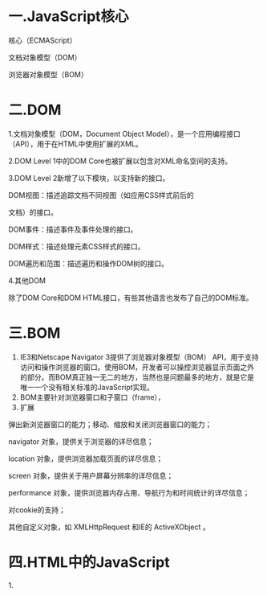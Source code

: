 # 一.JavaScript核心

核心（ECMAScript）

文档对象模型（DOM）

浏览器对象模型（BOM） 

# 二.DOM   

1.文档对象模型（DOM，Document Object Model），是一个应用编程接口（API），用于在HTML中使用扩展的XML。               

2.DOM Level 1中的DOM Core也被扩展以包含对XML命名空间的支持。

3.DOM Level 2新增了以下模块，以支持新的接口。

DOM视图：描述追踪文档不同视图（如应用CSS样式前后的

文档）的接口。

DOM事件：描述事件及事件处理的接口。

DOM样式：描述处理元素CSS样式的接口。

DOM遍历和范围：描述遍历和操作DOM树的接口。

4.其他DOM

除了DOM Core和DOM HTML接口，有些其他语言也发布了自己的DOM标准。

# 三.BOM

1.    IE3和Netscape Navigator 3提供了浏览器对象模型（BOM） API，用于支持访问和操作浏览器的窗口。使用BOM，开发者可以操控浏览器显示页面之外的部分。而BOM真正独一无二的地方，当然也是问题最多的地方，就是它是唯一一个没有相关标准的JavaScript实现。
2. BOM主要针对浏览器窗口和子窗口（frame），
3. 扩展

弹出新浏览器窗口的能力；移动、缩放和关闭浏览器窗口的能力；

navigator 对象，提供关于浏览器的详尽信息；

location 对象，提供浏览器加载页面的详尽信息；

screen 对象，提供关于用户屏幕分辨率的详尽信息；

performance 对象，提供浏览器内存占用、导航行为和时间统计的详尽信息；

对cookie的支持；

其他自定义对象，如 XMLHttpRequest 和IE的 ActiveXObject 。

# 四.**HTML**中的JavaScript

1.<script> 元素

async ：可选。表示应该立即开始下载脚本，但不能阻止其他页面动作，比如下载资源或等待其他脚本加载。只对外部脚本文件有效。

charset ：可选。使用 src 属性指定的代码字符集。这个属性很少使用，因为大多数浏览器不在乎它的值

crossorigin ：可选。配置相关请求的CORS（跨源资源共享）设置。默认不使用CORS。 

defer ：可选。表示在文档解析和显示完成后再执行脚本是没有问题的。只对外部脚本文件有效。在IE7及更早的版本中，对行内脚本也可以指定这个属性。

src ：可选。表示包含要执行的代码的外部文件。

type ：可选。代替 language ，表示代码块中脚本语言的内容类型（也称MIME类型）。

2.  标签占位符

过去，所有 <script> 元素都被放在页面的 <head> 标签内，

```
<!DOCTYPE html> 

<html> 

<head> 

<title>Example HTML Page</title> 

<script src="example1.js"></script> 

<script src="example2.js"></script> 

</head> 

<body> 

<!--这里是页面内容-->

</body> 

</html>
```

不过这种方法会导致页面渲染的明显延迟，在此期间浏览器窗口完全空白。所以我们把标签放在 <body> 元素中的页面内容后面

```
<!DOCTYPE html> 

<html> 

<head> 

<title>Example HTML Page</title> 

</head> 

<body> 
<!--这里是页面内容-->

<script src="example1.js"></script> 

<script src="example2.js"></script> 

</body> 

</html>
```

3.推迟执行脚本

4. 异步执行脚本
5. 动态加载脚本
6. XHTML中的变化

#  五.语言基础

**.1** 语法

ECMAScript的语法很大程度上借鉴了C语言和其他类C语言，如Java和Perl。熟悉这些语言的开发者，应该很容易理解ECMAScript宽松的语法 

2. 区分大小写
3. 标识符
4. 注释
5. 严格模式
6. 语句
7. 关键字与保留字

break do in typeof  case else instanceof var  catch export new void  class extends return while  const finally super with  continue for switch yield  debugger function this  default if throw  delete import try 

8.  变量

有3个关键字可以声明变量： var 、 const 和 let 。其中， var 在ECMAScript的所有版本中都可以使用，而 const 和 let 只能在ECMAScript 6及更晚的版本中使用

9.数据类型

ECMAScript有6种简单数据类型（也称为原始类型）：Undefined 、 Null 、 Boolean 、 Number 、 String 和 Symbol 。

10. typeof 操作符

"undefined" 表示值未定义；

"boolean" 表示值为布尔值；

"string" 表示值为字符串；

"number" 表示值为数值；

"object" 表示值为对象（而不是函数）或 null ； 

"function" 表示值为函数；

"symbol" 表示值为符号

### 操作符

ECMA-262描述了一组可用于操作数据值的操作符，包括数学操作符（如加、减）、位操作符、关系操作符和相等操作符等。

1.一元操作符

2. 一元加和减

```
let num = 25; 

num = +num; 

console.log(num); // 25
```

3.位操作符

3.1   按位非

3.2 按位与

3.3  按位或

3.4 按位异或

3.5 左移

3.6 有符号右移

3.7 无符号右移

### 布尔值

1. 逻辑非
2. 逻辑与
3. 逻辑或

### 乘法操作符

1. 乘法操作符
2. 除法操作符
3. 取模操作符

### 指数操作符

ECMAScript 7新增了指数操作符， Math.pow() 现在有了自己

的操作符 ** ，结果是一样的：

```
console.log(Math.pow(3, 2); // 9

console.log(3 ** 2); // 9console.log(Math.pow(16, 0.5); // 4

console.log(16** 0.5); // 4
```

不仅如此，指数操作符也有自己的指数赋值操作符 **= ，该操

作符执行指数运算和结果的赋值操作：

```
let squared = 3; 

squared **= 2; 

console.log(squared); // 9

let sqrt = 16; 

sqrt **= 0.5; 

console.log(sqrt); // 4
```



### 加性操作符

1. 加法操作符

   加法操作符（ + ）用于求两个数的和，比如：

   let result = 1 + 2;

   如果两个操作数都是数值，加法操作符执行加法运算并根据如下规则返回结果：

   如果有任一操作数是 NaN ，则返回 NaN ；

   如果是 Infinity 加 Infinity ，则返回 Infinity ；

   如果是 -Infinity 加 -Infinity ，则返回 - Infinity ；

   如果是 Infinity 加 -Infinity ，则返回 NaN ；

   如果是 +0 加 +0 ，则返回 +0 ；

   如果是 -0 加 +0 ，则返回 +0 ；

   如果是 -0 加 -0 ，则返回 -0 。

   不过，如果有一个操作数是字符串，则要应用如下规则：

   如果两个操作数都是字符串，则将第二个字符串拼接到第一个字符串后面；

   如果只有一个操作数是字符串，则将另一个操作数转换为字符串，再将两个字符串拼接在一起。

   如果有任一操作数是对象、数值或布尔值，则调用它们的toString() 方法以获取字符串，然后再应用前面的关于字符串的规则。对于 undefined 和 null ，则调用 String() 函数，分别获取 "undefined" 和 "null" 。

   看下面的例子：

   let result1 = 5 + 5; *//* *两个数值*

   console.log(result1); *// 10* 

   let result2 = 5 + "5"; *//* *一个数值和一个字*

   *符串*

   console.log(result2); *// "55"*

   以上代码展示了加法操作符的两种运算模式。正常情况下， 5 + 

   5 等于10（数值），如前两行代码所示。但是，如果将一个操作数改为字符串，比如 "5" ，则相加的结果就变成了 "55" （原始字符串值），因为第一个操作数也会被转换为字符串。

   ECMAScript中最常犯的一个错误，就是忽略加法操作中涉及的数据类型。比如下面这个例子：

   let num1 = 5; 

   let num2 = 10; 

   let message = "The sum of 5 and 10 is " + 

   num1 + num2; 

   console.log(message); *// "The sum of 5 and* 

   *10 is 510"*

   这里，变量 message 中保存的是一个字符串，是执行两次加法操作之后的结果。有人可能会认为最终得到的字符串是 "The sum of 5 and 10 is 15" 。可是，实际上得到的是 "The 

   sum of 5 and 10 is 510" 。这是因为每次加法运算都是独立完成的。第一次加法的操作数是一个字符串和一个数值（5），结果还是一个字符串。第二次加法仍然是用一个字符串去加一个数值（10），同样也会得到一个字符串。如果想真正执行数学计算，然后把结果追加到字符串末尾，只要使用一对括号即可：

   let num1 = 5; 

   let num2 = 10; 

   let message = "The sum of 5 and 10 is " + 

   (num1 + num2); 

   console.log(message); *// "The sum of 5 and 10* 

   *is 15"*在此，我们用括号把两个数值变量括了起来，意思是让解释器先

   执行两个数值的加法，然后再把结果追加给字符串。因此，最终

   得到的字符串变成了 "The sum of 5 and 10 is 15" 。

2. 减法操作符

减法操作符（ - ）也是使用很频繁的一种操作符，比如：

let result = 2 - 1;

与加法操作符一样，减法操作符也有一组规则用于处理ECMAScript中不同类型之间的转换。

如果两个操作数都是数值，则执行数学减法运算并返回结果。

如果有任一操作数是 NaN ，则返回 NaN 。

如果是 Infinity 减 Infinity ，则返回 NaN 。

如果是 -Infinity 减 -Infinity ，则返回 NaN 。

如果是 Infinity 减 -Infinity ，则返回 Infinity 。

如果是 -Infinity 减 Infinity ，则返回 - Infinity 。

如果是 +0 减 +0 ，则返回 +0 。

如果是 +0 减 -0 ，则返回 -0 。

如果是 -0 减 -0 ，则返回 +0 。

如果有任一操作数是字符串、布尔值、 null 或 

undefined ，则先在后台使用 Number() 将其转换为数值，然后再根据前面的规则执行数学运算。如果转换结果是NaN ，则减法计算的结果是 NaN 。

如果有任一操作数是对象，则调用其 valueOf() 方法取得        表示它的数值。如果该值是 NaN ，则减法计算的结果是NaN 。如果对象没有 valueOf() 方法，则调用其toString() 方法，然后再将得到的字符串转换为数值。

以下示例演示了上面的规则：

let result1 = 5 - true; *// true**被转换为**1**，所以结*

*果是**4* 

let result2 = NaN - 1; *// NaN* 

let result3 = 5 - 3; *// 2* 

let result4 = 5 - ""; *// ""**被转换为**0**，所以结果*

*是**5*

let result5 = 5 - "2"; *// "2"**被转换为**2**，所以结*

*果是**3* 

let result6 = 5 - null; *// null**被转换为**0**，所以结*

*果是**5* 

### 关系操作符

关系操作符执行比较两个值的操作，包括小于（ < ）、大于（ > ）、小于等于（ <= ）和大于等于（ >= ），用法跟数学课上学的一样。这几个操作符都返回布尔值，如下所示：

let result1 = 5 > 3; *// true* 

let result2 = 5 < 3; *// false*

### 相等操作符

1. 等于和不等于
2. 全等和不全等

### 条件操作符

条件操作符是ECMAScript中用途最为广泛的操作符之一，语法跟Java中一样：

variable = boolean_expression ? true_value :      false_value;

###  赋值操作符

简单赋值用等于号（ = ）表示，将右手边的值赋给左手边的变量，如下所示：

let num = 10;

每个数学操作符以及其他一些操作符都有对应的复合赋值操作符：

乘后赋值（ *= ）

除后赋值（ /= ）

取模后赋值（ %= ）

加后赋值（ += ）

减后赋值（ -= ）

左移后赋值（ <<= ）

右移后赋值（ >>= ）

无符号右移后赋值（ >>>= ）

这些操作符仅仅是简写语法，使用它们不会提升性能。

### 逗号操作符

逗号操作符可以用来在一条语句中执行多个操作，如下所示：let num1 = 1, num2 = 2, num3 = 3;

##   语句

1. if 语句
2. do-while 语句
3. while 语句
4. for 语句
5. for-in 语句
6. for-of 语句
7. 标签语句
8. break 和 continue 语句
9. with 语句
10. switch 语句

### 函数

函数对任何语言来说都是核心组件，因为它们可以封装语句，然后在任何地方、任何时间执行。ECMAScript中的函数使用function 关键字声明，后跟一组参数，然后是函数体。





#### ECMAScript中的基本数据类型包括 Undefined 、 Null 、 Boolean 、 Number 、 String 和 Symbol 。

# 六 变量，作用域与内存

## 1.原始值与引用值

### 1.1动态属性

原始值和引用值的定义方式很类似，都是创建一个变量，然后给

它赋一个值。不过，在变量保存了这个值之后，可以对这个值做什

么，则大有不同。对于引用值而言，可以随时添加、修改和删除其属

性和方法。

### 1.2复制值

除了存储方式不同，原始值和引用值在通过变量复制时也有所不

同。在通过变量把一个原始值赋值到另一个变量时，原始值会被复制

到新变量的位置。

```
let num1 = 5; 

let num2 = num1;
```

### 1.3传递参数

ECMAScript中所有函数的参数都是按值传递的。这意味着函数外

的值会被复制到函数内部的参数中，就像从一个变量复制到另一个变

量一样。如果是原始值，那么就跟原始值变量的复制一样，如果是引

用值，那么就跟引用值变量的复制一样。对很多开发者来说，这一块

可能会不好理解，毕竟变量有按值和按引用访问，而传参则只有按值

传递

## 2.执行上下文与作用域

### 2.1作用域链增强

try / catch 语句的 catch 块 

with 语句

### 2.2变量声明

1. 使用 var 的函数作用域声明

2. 使用 let 的块级作用域声明
   3. 使用 const 的常量声明
   4. 标识符查找

## 3.垃圾回收

JavaScript是使用垃圾回收的语言，也就是说执行环境负责在代码

执行时管理内存。在C和C++等语言中，跟踪内存使用对开发者来说是

个很大的负担，也是很多问题的来源。JavaScript为开发者卸下了这个

负担，通过自动内存管理实现内存分配和闲置资源回收。基本思路很

简单：确定哪个变量不会再使用，然后释放它占用的内存。这个过程

是周期性的，即垃圾回收程序每隔一定时间（或者说在代码执行过程

中某个预定的收集时间）就会自动运行。垃圾回收过程是一个近似且

不完美的方案，因为某块内存是否还有用，属于“不可判定的”问题，

意味着靠算法是解决不了的。

### 3.1标记清理

JavaScript最常用的垃圾回收策略是标记清理（mark-and

sweep）。当变量进入上下文，比如在函数内部声明一个变量时，这个变量会被加上存在于上下文中的标记。而不在上下文中的变量，逻辑

上讲，永远不应该释放它们的内存，因为只要上下文中的代码在运

行，就有可能用到它们。当变量离开上下文时，也会被加上离开上下

文的标记。

### 3.2引用计数

另一种没那么常用的垃圾回收策略是引用计数（reference

counting）。其思路是对每个值都记录它被引用的次数。声明变量并给

它赋一个引用值时，这个值的引用数为1。如果同一个值又被赋给另一

个变量，那么引用数加1。类似地，如果保存对该值引用的变量被其他

值给覆盖了，那么引用数减1。当一个值的引用数为0时，就说明没办

法再访问到这个值了，因此可以安全地收回其内存了。垃圾回收程序

下次运行的时候就会释放引用数为0的值的内存。

### 3.3 性能

垃圾回收程序会周期性运行，如果内存中分配了很多变量，则可

能造成性能损失，因此垃圾回收的时间调度很重要。尤其是在内存有

限的移动设备上，垃圾回收有可能会明显拖慢渲染的速度和帧速率。

开发者不知道什么时候运行时会收集垃圾，因此最好的办法是在写代

码时就要做到：无论什么时候开始收集垃圾，都能让它尽快结束工

作

### 3.4内存管理

1. 通过 const 和 let 声明提升性能

2. 隐藏类和删除操作

### 4.内存泄漏

写得不好的JavaScript可能出现难以察觉且有害的内存泄漏问题。

在内存有限的设备上，或者在函数会被调用很多次的情况下，内

存泄漏可能是个大问题。JavaScript中的内存泄漏大部分是由不合

理的引用导致的

### 5.静态分配与对象池

为了提升JavaScript性能，最后要考虑的一点往往就是压榨浏览器

了。此时，一个关键问题就是如何减少浏览器执行垃圾回收的次

数。开发者无法直接控制什么时候开始收集垃圾，但可以间接控

制触发垃圾回收的条件。理论上，如果能够合理使用分配的内

存，同时避免多余的垃圾回收，那就可以保住因释放内存而损失

的性能。

## 总结

JavaScript变量可以保存两种类型的值：原始值和引用值。原始值可能是以下6种原始数据类型之一： Undefined 、 Null 、Boolean 、 Number 、 String 和 Symbol 。原始值和引用值有以下特点。

原始值大小固定，因此保存在栈内存上。从一个变量到另一个变量复制原始值会创建该值的第二个副本。引用值是对象，存储在堆内存上。

包含引用值的变量实际上只包含指向相应对象的一个指针，而不是对象本身。从一个变量到另一个变量复制引用值只会复制指针，因此结果是两个变量都指向同一个对象。typeof 操作符可以确定值的原始类型，而 instanceof 操作符用于确保值的引用类型。任何变量（不管包含的是原始值还是引用值）都存在于某个执行上下文中（也称为作用域）。这个上下文（作用域）决定了变量的生命周期，以及它们可以访问代码的哪些部分。执行上下文可以总结如下。执行上下文分全局上下文、函数上下文和块级上下文。代码执行流每进入一个新上下文，都会创建一个作用域链，用于搜索变量和函数。

函数或块的局部上下文不仅可以访问自己作用域内的变量，而且也可以访问任何包含上下文乃至全局上下文中的变量。全局上下文只能访问全局上下文中的变量和函数，不能直接访问局部上下文中的任何数据。

变量的执行上下文用于确定什么时候释放内存。JavaScript是使用垃圾回收的编程语言，开发者不需要操心内存分配和回收。JavaScript的垃圾回收程序可以总结如下。

离开作用域的值会被自动标记为可回收，然后在垃圾回收期间被删除。

主流的垃圾回收算法是标记清理，即先给当前不使用的值加上标记，再回来回收它们的内存。

引用计数是另一种垃圾回收策略，需要记录值被引用了多少次。

JavaScript引擎不再使用这种算法，但某些旧版本的IE仍然会受这种算法的影响，原因是JavaScript会访问非原生JavaScript对象（如DOM元素）。

引用计数在代码中存在循环引用时会出现问题。

解除变量的引用不仅可以消除循环引用，而且对垃圾回收也有帮助。为促进内存回收，全局对象、全局对象的属性和循环引用都

应该在不需要时解除引用。
